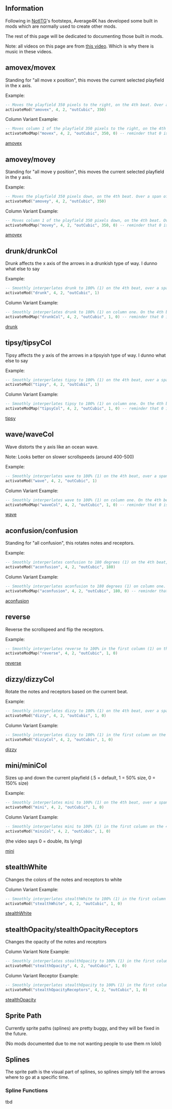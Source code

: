 ## Information
Following in [NotITG](https://www.noti.tg/)'s footsteps, Average4K has developed some built in mods which are normally used to create other mods.

The rest of this page will be dedicated to documenting those built in mods.

Note: all videos on this page are from [this video](https://www.youtube.com/watch?v=5EfC9jMnxh0&feature=youtu.be). Which is why there is music in these videos.

## amovex/movex
Standing for "all move x position", this moves the current selected playfield in the x axis.

Example:
```lua
-- Moves the playfield 350 pixels to the right, on the 4th beat. Over a span of 2 beats in the "outCubic" lerp
activateMod("amovex", 4, 2, "outCubic", 350)
```

Column Variant Example:
```lua
-- Moves column 1 of the playfield 350 pixels to the right, on the 4th beat. Over a span of 2 beats in the "outCubic" lerp
activateModMap("movex", 4, 2, "outCubic", 350, 0) -- reminder that 0 is 1 since the column numbers are 0 index based. 0, 1, 2, 3 for the 4 column numbers.
```

[amovex](_media/amovex.mp4 ':include :type=video controls width=35% muted=true autoplay=true loop=true')

## amovey/movey

Standing for "all move y position", this moves the current selected playfield in the y axis.

Example:
```lua
-- Moves the playfield 350 pixels down, on the 4th beat. Over a span of 2 beats in the "outCubic" lerp
activateMod("amovey", 4, 2, "outCubic", 350)
```

Column Variant Example:
```lua
-- Moves column 1 of the playfield 350 pixels down, on the 4th beat. Over a span of 2 beats in the "outCubic" lerp
activateModMap("movey", 4, 2, "outCubic", 350, 0) -- reminder that 0 is 1 since the column numbers are 0 index based. 0, 1, 2, 3 for the 4 column numbers.
```

[amovex](_media/amovey.mp4 ':include :type=video controls width=35% muted=true autoplay=true loop=true')

## drunk/drunkCol

Drunk affects the x axis of the arrows in a drunkish type of way. I dunno what else to say

Example:
```lua
-- Smoothly interperlates drunk to 100% (1) on the 4th beat, over a span of 2 beats.
activateMod("drunk", 4, 2, "outCubic", 1)
```

Column Variant Example:
```lua
-- Smoothly interperlates drunk to 100% (1) on column one. On the 4th beat, over a span of 2 beats.
activateModMap("drunkCol", 4, 2, "outCubic", 1, 0) -- reminder that 0 is 1 since the column numbers are 0 index based. 0, 1, 2, 3 for the 4 column numbers.
```

[drunk](_media/drunk.mp4 ':include :type=video controls width=35% muted=true autoplay=true loop=true')

## tipsy/tipsyCol

Tipsy affects the y axis of the arrows in a tipsyish type of way. I dunno what else to say

Example:
```lua
-- Smoothly interperlates tipsy to 100% (1) on the 4th beat, over a span of 2 beats.
activateMod("tipsy", 4, 2, "outCubic", 1)
```

Column Variant Example:
```lua
-- Smoothly interperlates tipsy to 100% (1) on column one. On the 4th beat, over a span of 2 beats.
activateModMap("tipsyCol", 4, 2, "outCubic", 1, 0) -- reminder that 0 is 1 since the column numbers are 0 index based. 0, 1, 2, 3 for the 4 column numbers.
```

[tipsy](_media/tipsy.mp4 ':include :type=video controls width=35% muted=true autoplay=true loop=true')

## wave/waveCol

Wave distorts the y axis like an ocean wave.

Note: Looks better on slower scrollspeeds (around 400-500)

Example:
```lua
-- Smoothly interperlates wave to 100% (1) on the 4th beat, over a span of 2 beats.
activateMod("wave", 4, 2, "outCubic", 1)
```

Column Variant Example:
```lua
-- Smoothly interperlates wave to 100% (1) on column one. On the 4th beat, over a span of 2 beats.
activateModMap("waveCol", 4, 2, "outCubic", 1, 0) -- reminder that 0 is 1 since the column numbers are 0 index based. 0, 1, 2, 3 for the 4 column numbers.
```

[wave](_media/wave.mp4 ':include :type=video controls width=35% muted=true autoplay=true loop=true')

## aconfusion/confusion

Standing for "all confusion", this rotates notes and receptors.

Example:
```lua
-- Smoothly interperlates confusion to 180 degrees (1) on the 4th beat, over a span of 2 beats.
activateMod("aconfusion", 4, 2, "outCubic", 180)
```

Column Variant Example:
```lua
-- Smoothly interperlates aconfusion to 180 degrees (1) on column one. On the 4th beat, over a span of 2 beats.
activateModMap("aconfusion", 4, 2, "outCubic", 180, 0) -- reminder that 0 is 1 since the column numbers are 0 index based. 0, 1, 2, 3 for the 4 column numbers.
```

[aconfusion](_media/confusion.mp4 ':include :type=video controls width=35% muted=true autoplay=true loop=true')

## reverse

Reverse the scrollspeed and flip the receptors.

Example:
```lua
-- Smoothly interperlates reverse to 100% in the first column (1) on the 4th beat, over a span of 2 beats.
activateModMap("reverse", 4, 2, "outCubic", 1, 0)
```

[reverse](_media/reverse.mp4 ':include :type=video controls width=35% muted=true autoplay=true loop=true')

## dizzy/dizzyCol

Rotate the notes and receptors based on the current beat.

Example:
```lua
-- Smoothly interperlates dizzy to 100% (1) on the 4th beat, over a span of 2 beats.
activateMod("dizzy", 4, 2, "outCubic", 1, 0)
```

Column Variant Example:
```lua
-- Smoothly interperlates dizzy to 100% (1) in the first column on the 4th beat, over a span of 2 beats.
activateMod("dizzyCol", 4, 2, "outCubic", 1, 0)
```

[dizzy](_media/dizzy.mp4 ':include :type=video controls width=35% muted=true autoplay=true loop=true')

## mini/miniCol

Sizes up and down the current playfield (.5 = default, 1 = 50% size, 0 = 150% size)

Example:
```lua
-- Smoothly interperlates mini to 100% (1) on the 4th beat, over a span of 2 beats.
activateMod("mini", 4, 2, "outCubic", 1, 0)
```

Column Variant Example:
```lua
-- Smoothly interperlates mini to 100% (1) in the first column on the 4th beat, over a span of 2 beats.
activateMod("miniCol", 4, 2, "outCubic", 1, 0)
```
(the video says 0 = double, its lying)

[mini](_media/mini.mp4 ':include :type=video controls width=35% muted=true autoplay=true loop=true')

## stealthWhite

Changes the colors of the notes and receptors to white

Column Variant Example:
```lua
-- Smoothly interperlates stealthWhite to 100% (1) in the first column on the 4th beat, over a span of 2 beats.
activateMod("stealthWhite", 4, 2, "outCubic", 1, 0)
```

[stealthWhite](_media/stealthWhite.mp4 ':include :type=video controls width=35% muted=true autoplay=true loop=true')

## stealthOpacity/stealthOpacityReceptors

Changes the opacity of the notes and receptors

Column Variant Note Example:
```lua
-- Smoothly interperlates stealthOpacity to 100% (1) in the first column on the 4th beat, over a span of 2 beats.
activateMod("stealthOpacity", 4, 2, "outCubic", 1, 0)
```

Column Variant Receptor Example:
```lua
-- Smoothly interperlates stealthOpacity to 100% (1) in the first column on the 4th beat, over a span of 2 beats.
activateMod("stealthOpacityReceptors", 4, 2, "outCubic", 1, 0)
```

[stealthOpacity](_media/stealthOpacity.mp4 ':include :type=video controls width=35% muted=true autoplay=true loop=true')

## Sprite Path

Currently sprite paths (splines) are pretty buggy, and they will be fixed in the future.

(No mods documented due to me not wanting people to use them rn lolol)

## Splines

The sprite path is the visual part of splines, so splines simply tell the arrows where to go at a specific time.

### Spline Functions

tbd
